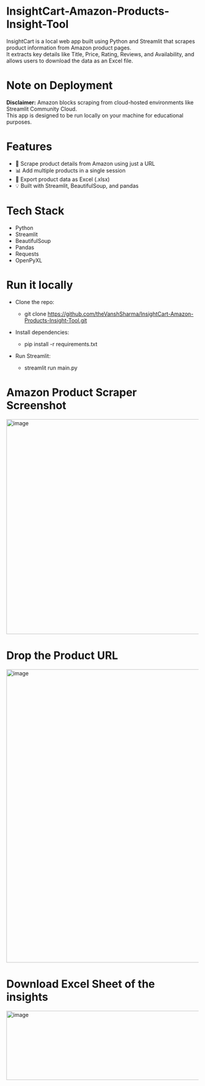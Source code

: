 # InsightCart-Amazon-Products-Insight-Tool

InsightCart is a local web app built using Python and Streamlit that scrapes product information from Amazon product pages.  
It extracts key details like Title, Price, Rating, Reviews, and Availability, and allows users to download the data as an Excel file.

# Note on Deployment
**Disclaimer:** Amazon blocks scraping from cloud-hosted environments like Streamlit Community Cloud.  
This app is designed to be run locally on your machine for educational purposes.


# Features
- 🛒 Scrape product details from Amazon using just a URL
- 📊 Add multiple products in a single session
- 💾 Export product data as Excel (.xlsx)
- 💡 Built with Streamlit, BeautifulSoup, and pandas

# Tech Stack
- Python
- Streamlit
- BeautifulSoup
- Pandas
- Requests
- OpenPyXL

# Run it locally
- Clone the repo: 
  - git clone https://github.com/theVanshSharma/InsightCart-Amazon-Products-Insight-Tool.git

- Install dependencies:
  - pip install -r requirements.txt

- Run Streamlit:
  - streamlit run main.py

# Amazon Product Scraper Screenshot
<img width="1014" height="562" alt="image" src="https://github.com/user-attachments/assets/d5e51309-d489-4ac1-8155-26fc07cd0944" />

# Drop the Product URL
<img width="956" height="767" alt="image" src="https://github.com/user-attachments/assets/aacd7e88-25fb-42eb-b057-407e3b8a8aab" />

# Download Excel Sheet of the insights
<img width="1914" height="181" alt="image" src="https://github.com/user-attachments/assets/a63ff95e-8352-4c39-be82-91461e4c06a3" />


